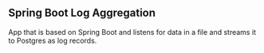 ## Spring Boot Log Aggregation

App that is based on Spring Boot and listens for data in a file and streams it to Postgres as log records.